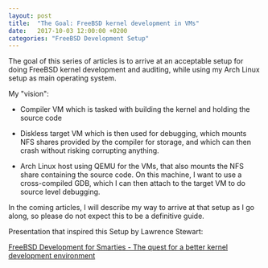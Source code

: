 ```yaml
---
layout: post
title:  "The Goal: FreeBSD kernel development in VMs"
date:   2017-10-03 12:00:00 +0200
categories: "FreeBSD Development Setup"
---
```


The goal of this series of articles is to arrive at an acceptable setup for doing
FreeBSD kernel development and auditing, while using my Arch Linux setup as main operating system.

My "vision":

* Compiler VM which is tasked with building the kernel and holding the source code

* Diskless target VM which is then used for debugging, which mounts NFS shares provided by the compiler for storage, and which can then crash without risking corrupting anything.

* Arch Linux host using QEMU for the VMs, that also mounts the NFS share containing the source code. On this machine, I want to use a cross-compiled GDB, which I can then attach to the target VM to do source level debugging.

In the coming articles, I will describe my way to arrive at that setup as I go along, so please do not expect this to be a definitive guide.

Presentation that inspired this Setup by Lawrence Stewart: 

[FreeBSD Development for Smarties - The quest for a better kernel development environment][lawrence]

[lawrence]: https://people.freebsd.org/~lstewart/slides/bsdcan201005.pdf
